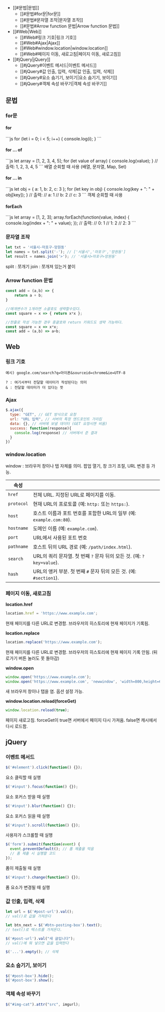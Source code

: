 - [[#문법|문법]]
	- [[#문법#for문|for문]]
	- [[#문법#문자열 조작|문자열 조작]]
	- [[#문법#Arrow function 문법|Arrow function 문법]]
- [[#Web|Web]]
	- [[#Web#링크 기호|링크 기호]]
	- [[#Web#Ajax|Ajax]]
	- [[#Web#window.location|window.location]]
	- [[#Web#페이지 이동, 새로고침|페이지 이동, 새로고침]]
- [[#jQuery|jQuery]]
	- [[#jQuery#이벤트 메서드|이벤트 메서드]]
	- [[#jQuery#값 인출, 입력, 삭제|값 인출, 입력, 삭제]]
	- [[#jQuery#요소 숨기기, 보이기|요소 숨기기, 보이기]]
	- [[#jQuery#객체 속성 바꾸기|객체 속성 바꾸기]]


## 문법

### for문
<h4>for</h4>
```js
for (let i = 0; i < 5; i++) {
  console.log(i);
}
```

<h4>for ... of</h4>
```js
let array = [1, 2, 3, 4, 5];
for (let value of array) {
  console.log(value);
}
// 출력: 1, 2, 3, 4, 5
```
배열 순회할 때 사용 (배열, 문자열, Map, Set)

<h4>for ... in</h4>
```js
let obj = { a: 1, b: 2, c: 3 };
for (let key in obj) {
  console.log(key + ": " + obj[key]);
}
// 출력: // a: 1 // b: 2 // c: 3
```
객체 순회할 때 사용

<h4>forEach</h4>
```js
let array = [1, 2, 3];
array.forEach(function(value, index) {
  console.log(index + ": " + value);
});
// 출력:
// 0: 1
// 1: 2
// 2: 3
```

### 문자열 조작
```Javascript
let txt = '서울시-마포구-망원동' 
let names = txt.split('-'); // ['서울시','마포구','망원동'] 
let result = names.join('>'); // '서울시>마포구>망원동'
```
split : 쪼개기
join : 쪼개져 있는거 붙이

### Arrow function 문법
```js
const add = (a,b) => {
    return a + b;
}

//매개변수가 1개라면 소괄호도 생략할수있다.
const square = x => { return x*x };

//한줄로 작성 가능한 경우 중괄호와 return 키워드도 생략 가능하다.
const square = x => x*x;
const add = (a,b) => a+b;
```


## Web

### 링크 기호
```
예시) google.com/search?q=아이폰&sourceid=chrome&ie=UTF-8

? : 여기서부터 전달할 데이터가 작성된다는 의미
& : 전달할 데이터가 더 있다는 뜻
```

### Ajax
```javascript
$.ajax({
  type: "GET", // GET 방식으로 요청
  url: "URL 입력", // 서버의 특정 엔드포인트 가리킴
  data: {}, // 서버에 보낼 데이터 (GET 요청시엔 비움)
  success: function(response){ 
    console.log(response) // 서버에서 준 결과
  }
})
```

### window.location

window : 브라우저 창이나 탭 자체를 의미.  팝업 열기, 창 크기 조절, URL 변경 등 가능.

| 속성         |                                                      |
| ---------- | ---------------------------------------------------- |
| `href`     | 전체 URL. 지정된 URL로 페이지를 이동.                            |
| `protocol` | 현재 URL의 프로토콜 (예: `http:` 또는 `https:`).               |
| `host`     | 호스트 이름과 포트 번호를 포함한 URL의 일부 (예: `example.com:80`).    |
| `hostname` | 도메인 이름 (예: `example.com`).                           |
| `port`     | URL에서 사용된 포트 번호                                      |
| `pathname` | 호스트 뒤의 URL 경로 (예: `/path/index.html`).               |
| `search`   | URL의 쿼리 문자열. 첫 번째 `?` 문자 뒤의 모든 것. (예: `?key=value`). |
| `hash`     | URL의 앵커 부분. 첫 번째 `#` 문자 뒤의 모든 것. (예: `#section1`).   |

### 페이지 이동, 새로고침

**location.href**
```js
location.href = 'https://www.example.com';
```
현재 페이지를 다른 URL로 변경함.
브라우저의 히스토리에 현재 페이지가 기록됨.

**location.replace**
```js
location.replace('https://www.example.com');
```
현재 페이지를 다른 URL로 변경함.
브라우저의 히스토리에 현재 페이지 기록 안됨.
(뒤로가기 버튼 눌러도 못 돌아감)

**window.open**
```js
window.open('https://www.example.com');
window.open('https://www.example.com', 'newwindow', 'width=800,height=600');
```
새 브라우저 창이나 탭을 염. 옵션 설정 가능.

**window.location.reload(forceGet)**
```js
window.location.reload(true);
```
페이지 새로고침. 
forceGet이 true면 서버에서 페이지 다시 가져옴.
false면 캐시에서 다시 로드함.

## jQuery

### 이벤트 메서드

```js
$('#element').click(function() {});
```
요소 클릭할 때 실행

```js
$('#input').focus(function() {});
```
요소 포커스 받을 때 실행

```js
$('#input').blur(function() {});
```
요소 포커스 읽을 때 실행

```js
$('#input').scroll(function() {});
```
사용자가 스크롤할 때 실행

```js
$('form').submit(function(event) {
  event.preventDefault(); // 폼 제출을 막음
  // 폼 제출 시 실행할 코드
});
```
폼이 제출될 때 실행

```js
$('#input').change(function() {});
```
폼 요소가 변경될 때 실행

### 값 인출, 입력, 삭제
```javascript
let url = $('#post-url').val(); 
// val()로 값을 가져온다

let btn_next = $('#btn-posting-box').text();
// text()로 텍스트를 가져온다.

$('#post-url').val("새 글입니다");
// val()에 뭐 넣으면 값을 입력한다

$('...').empty(); // 삭제
```

### 요소 숨기기, 보이기
```javascript
$('#post-box').hide();
$('#post-box').show();
```

### 객체 속성 바꾸기
```javascript
$("#img-cat").attr("src", imgurl);
```
